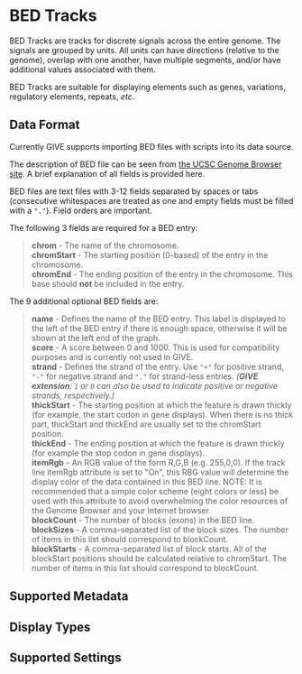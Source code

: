 # BED Tracks

BED Tracks are tracks for discrete signals across the entire genome. The signals
are grouped by units. All units can have directions (relative to the genome),
overlap with one another, have multiple segments, and/or have additional values
associated with them.

BED Tracks are suitable for displaying elements such as genes, variations,
regulatory elements, repeats, *etc*.

## Data Format

Currently GIVE supports importing BED files with scripts into its data source.

The description of BED file can be seen from [the UCSC Genome Browser site](https://genome.ucsc.edu/FAQ/FAQformat.html#format1).
A brief explanation of all fields is provided here.

BED files are text files with 3-12 fields separated by spaces or tabs
(consecutive whitespaces are treated as one and empty fields must be filled with
a `"."`). Field orders are important.

The following 3 fields are required for a BED entry:

> __chrom__ - The name of the chromosome.  
> __chromStart__ - The starting position (0-based) of the entry in the
> chromosome.  
> __chromEnd__ - The ending position of the entry in the chromosome. This
> base should __not__ be included in the entry.

The 9 additional optional BED fields are:

> __name__ - Defines the name of the BED entry. This label is displayed to the
> left of the BED entry if there is enough space, otherwise it will be shown at
> the left end of the graph.  
> __score__ - A score between 0 and 1000. This is used for compatibility
> purposes and is currently not used in GIVE.  
> __strand__ - Defines the strand of the entry. Use `"+"` for positive strand,
> `"-"` for negative strand and `"."` for strand-less entries.
> *(__GIVE extension__: `1` or `0` can also be used to indicate positive or
> negative strands, respectively.)*  
> __thickStart__ - The starting position at which the feature is drawn thickly (for example, the start codon in gene displays). When there is no thick part, thickStart and thickEnd are usually set to the chromStart position.  
> __thickEnd__ - The ending position at which the feature is drawn thickly (for example the stop codon in gene displays).  
> __itemRgb__ - An RGB value of the form R,G,B (e.g. 255,0,0). If the track line itemRgb attribute is set to "On", this RBG value will determine the display color of the data contained in this BED line. NOTE: It is recommended that a simple color scheme (eight colors or less) be used with this attribute to avoid overwhelming the color resources of the Genome Browser and your Internet browser.  
> __blockCount__ - The number of blocks (exons) in the BED line.  
> __blockSizes__ - A comma-separated list of the block sizes. The number of items in this list should correspond to blockCount.  
> __blockStarts__ - A comma-separated list of block starts. All of the blockStart positions should be calculated relative to chromStart. The number of items in this list should correspond to blockCount.

## Supported Metadata

## Display Types

## Supported Settings
